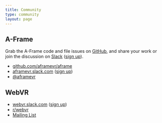 ```yaml
---
title: Community
type: community
layout: page
---
```


## A-Frame

Grab the A-Frame code and file issues on [GitHub](https://github.com/aframevr/aframe/), and share your work or join the discussion on [Slack](http://aframevr.slack.com/) ([sign up](https://aframevr-slack.herokuapp.com/)).

* [github.com/aframevr/aframe](https://github.com/aframevr/aframe/)
* [aframevr.slack.com](http://aframevr.slack.com/) ([sign up](https://aframevr-slack.herokuapp.com/))
* [@aframevr](https://twitter.com/aframevr)

## WebVR

* [webvr.slack.com](http://webvr.slack.com/) ([sign up](https://webvr-slack.herokuapp.com/))
* [r/webvr](https://www.reddit.com/r/webvr)
* [Mailing List](https://mail.mozilla.org/listinfo/web-vr-discuss)
